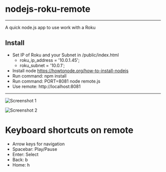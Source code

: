 # nodejs-roku-remote
--------

A quick node.js app to use work with a Roku

## Install 
- Set IP of Roku and your Subnet in /public/index.html
  - roku_ip_address = '10.0.1.45';
  - roku_subnet = '10.0.1'; 
- Install node https://howtonode.org/how-to-install-nodejs
- Run command: npm install
- Run command: PORT=8081 node remote.js
- Use remote: http://localhost:8081

---------

![Screenshot 1](https://raw.githubusercontent.com/blamonet/rokuremote.js/master/screenshots/remote.png)

![Screenshot 2](https://raw.githubusercontent.com/blamonet/rokuremote.js/master/screenshots/app.png)

# Keyboard shortcuts on remote

* Arrow keys for navigation
* Spacebar: Play/Pause
* Enter: Select
* Back: b
* Home: h
